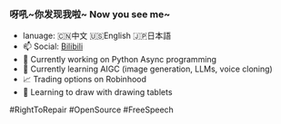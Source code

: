 ### 呀吼\~你发现我啦\~ Now you see me\~

<!--
**TZFC/tzfc** is a ✨ _special_ ✨ repository because its `README.md` (this file) appears on your GitHub profile.

Here are some ideas to get you started:

- 🔭 I’m currently working on ...
- 🌱 I’m currently learning ...
- 👯 I’m looking to collaborate on ...
- 🤔 I’m looking for help with ...
- 💬 Ask me about ...
- 📫 How to reach me: ...
- 😄 Pronouns: ...
- ⚡ Fun fact: ...
-->
- lanuage: 🇨🇳中文 🇺🇸English 🇯🇵日本語
- 📫 Social: [Bilibili](space.bilibili.com/20052482)
- 🔭 Currently working on Python Async programming
- 🌱 Currently learning AIGC (image generation, LLMs, voice cloning)
- 📈 Trading options on Robinhood
- 🎨 Learning to draw with drawing tablets
  
#RightToRepair #OpenSource #FreeSpeech
